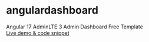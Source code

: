 # angulardashboard
Angular 17 AdminLTE 3 Admin Dashboard Free Template<br>
[Live demo & code snippet
](https://therichpost.com/angular-17-adminlte-3-admin-dashboard-free-template/)
